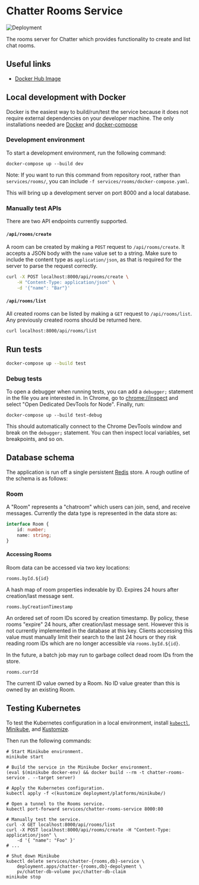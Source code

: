 # Chatter Rooms Service

![Deployment](https://github.com/dgp1130/chatter/workflows/Docker%20Publish%20Rooms%20Service/badge.svg)

The rooms server for Chatter which provides functionality to create and list chat rooms.

## Useful links

* [Docker Hub Image](https://hub.docker.com/r/dgp1130/chatter-rooms-service)

## Local development with Docker

Docker is the easiest way to build/run/test the service because it does not require external
dependencies on your developer machine. The only installations needed are
[Docker](https://docker.com) and [docker-compose](https://docs.docker.com/compose/)

### Development environment

To start a development environment, run the following command:

```shell
docker-compose up --build dev
```

Note: If you want to run this command from repository root, rather than `services/rooms/`, you
can include `-f services/rooms/docker-compose.yaml`.

This will bring up a development server on port 8000 and a local database.

### Manually test APIs

There are two API endpoints currently supported.

#### `/api/rooms/create`

A room can be created by making a `POST` request to `/api/rooms/create`. It accepts a JSON body with
the `name` value set to a string. Make sure to include the content type as `application/json`, as
that is required for the server to parse the request correctly.

```bash
curl -X POST localhost:8000/api/rooms/create \
    -H "Content-Type: application/json" \
    -d '{"name": "Bar"}'

```

#### `/api/rooms/list`

All created rooms can be listed by making a `GET` request to `/api/rooms/list`. Any previously
created rooms should be returned here.

```bash
curl localhost:8000/api/rooms/list
```

## Run tests

```bash
docker-compose up --build test
```

### Debug tests

To open a debugger when running tests, you can add a `debugger;` statement in the file you are
interested in. In Chrome, go to [chrome://inspect](chrome://inspect) and select "Open Dedicated
DevTools for Node". Finally, run:

```shell
docker-compose up --build test-debug
```

This should automatically connect to the Chrome DevTools window and break on the `debugger;`
statement. You can then inspect local variables, set breakpoints, and so on.

## Database schema

The application is run off a single persistent [Redis](https://redis.io) store. A rough outline of
the schema is as follows:

### Room

A "Room" represents a "chatroom" which users can join, send, and receive messages. Currently the
data type is represented in the data store as:

```typescript
interface Room {
    id: number;
    name: string;
}
```

#### Accessing Rooms

Room data can be accessed via two key locations:

```text
rooms.byId.${id}
```

A hash map of room properties indexable by ID. Expires 24 hours after creation/last message sent.

```text
rooms.byCreationTimestamp
```

An ordered set of room IDs scored by creation timestamp. By policy, these rooms "expire" 24 hours,
after creation/last message sent. However this is not currently implemented in the database at this
key. Clients accessing this value must manually limit their search to the last 24 hours or they risk
reading room IDs which are no longer accessible via `rooms.byId.${id}`.

In the future, a batch job may run to garbage collect dead room IDs from the store.

```text
rooms.currId
```

The current ID value owned by a Room. No ID value greater than this is owned by an existing Room.

## Testing Kubernetes

To test the Kubernetes configuration in a local environment, install
[`kubectl`](https://kubernetes.io/docs/tasks/tools/install-kubectl/),
[Minikube](https://kubernetes.io/docs/setup/learning-environment/minikube/), and
[Kustomize](https://github.com/kubernetes-sigs/kustomize).

Then run the following commands:

```shell
# Start Minikube environment.
minikube start

# Build the service in the Minikube Docker environment.
(eval $(minikube docker-env) && docker build --rm -t chatter-rooms-service . --target server)

# Apply the Kubernetes configuration.
kubectl apply -f <(kustomize deployment/platforms/minikube/)

# Open a tunnel to the Rooms service.
kubectl port-forward services/chatter-rooms-service 8000:80

# Manually test the service.
curl -X GET localhost:8000/api/rooms/list
curl -X POST localhost:8000/api/rooms/create -H "Content-Type: application/json" \
    -d '{ "name": "Foo" }'
# ...

# Shut down Minikube
kubectl delete services/chatter-{rooms,db}-service \
    deployment.apps/chatter-{rooms,db}-depolyment \
    pv/chatter-db-volume pvc/chatter-db-claim
minikube stop
```
